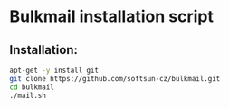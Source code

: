 # Bulkmail installation script

## Installation:

```sh
apt-get -y install git
git clone https://github.com/softsun-cz/bulkmail.git
cd bulkmail
./mail.sh
```
